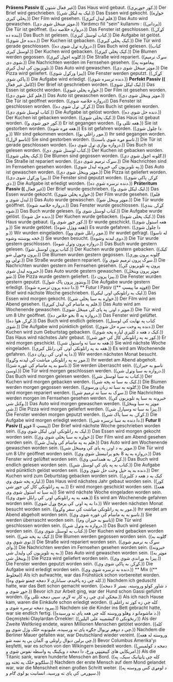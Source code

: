 **Präsens Passiv ((** غیر فعال شتون))
Das Haus wird gebaut. ((کور جوړیږي.))
Der Brief wird geschrieben. ((لیک به لیکل شي.))
Das Essen wird gekocht. ((خواړه پخلي کیږي.))
Der Film wird gesehen. ((فلم لیدل کیږي.))
Das Auto wird gewaschen. ((موټر مینځل شوی دی.))
Yardımcı fiil "sein" kullanımı : ((يردانى))
Die Tür ist geöffnet. ((دروازه خلاصه ده.))
Das Fenster ist geschlossen. ((کړکۍ بنده ده))
Das Buch ist gelesen. ((کتاب لوستل کیږي.))
Die Aufgabe ist gelöst. ((دنده حل شوې.))
Der Kuchen ist gebacken. ((کیک پخلی کیږي.))
Die Tür wird gerade geschlossen. ((دروازه تړل شوې ده.))
Das Buch wird gelesen. ((کتاب لوستل کیږي.))
Der Kuchen wird gebacken. ((کیک پخلی کیږي.))
Die Blumen werden gegossen. ((ګلونه اچول کیږي.))
Die Straße wird repariert. ((سړک ترمیم شوی دی.))
Die Nachrichten werden im Fernsehen gesehen. ((پیغامونه په تلویزیون کې لیدل کیږي.))
Das Auto wird gewaschen. ((موټر مینځل شوی دی.))
Die Pizza wird geliefert. ((پیزا ورکړل شوې))
Die Fenster werden geputzt. ((کړکۍ پاکې شوې.))
Die Aufgabe wird erledigt. ((دنده ترسره شوې.))
**Perfekt Passiv ((** کامل غیر فعال))
Der Brief ist geschrieben worden. ((لیک لیکل شوی.))
Das Essen ist gekocht worden. ((خواړه پخلي شوي.))
Der Film ist gesehen worden. ((فلم کتل شوی دی.))
Das Auto ist gewaschen worden. ((موټر وینځل شوی دی.))
Die Tür ist geöffnet worden. ((دروازه خلاصه شوې))
Das Fenster ist geschlossen worden. ((کړکۍ تړل شوې ده.))
Das Buch ist gelesen worden. ((کتاب لوستل شوی دی.))
Die Aufgabe ist gelöst worden. ((دنده حل شوې ده.))
Der Kuchen ist gebacken worden. ((کیک پخلی شوی.))
Das Haus ist gebaut worden. ((کور جوړ شوی و.))
Er ist gegangen worden. ((هغه تللی و.))
Sie ist gestorben worden. ((هغه مړه شوه.))
Es ist gefahren worden. ((دا چلول شوی و.))
Wir sind gekommen worden. ((موږ راغلي یو.))
Ihr seid gegangen worden. ((تاسو لاړل))
Sie sind gestorben worden. ((تاسو مړه شوي یاست.))
Die Tür ist gerade geschlossen worden. ((دروازه یوازې تړل شوې ده.))
Das Buch ist gelesen worden. ((کتاب لوستل شوی دی.))
Der Kuchen ist gebacken worden. ((کیک پخلی شوی.))
Die Blumen sind gegossen worden. ((ګلونه اچول شوي دي.))
Die Straße ist repariert worden. ((سړک ترمیم شوی دی.))
Die Nachrichten sind im Fernsehen gesehen worden. ((په تلویزیون کې خبرونه لیدل شوي.))
Das Auto ist gewaschen worden. ((موټر وینځل شوی دی.))
Die Pizza ist geliefert worden. ((پیزا ورکړل شوی دی.))
Die Fenster sind geputzt worden. ((کړکۍ پاکې شوې دي.))
Die Aufgabe ist erledigt worden. ((دنده ترسره شوې ده.))
**Präteritum Passiv ((** غیر فعال))
Der Brief wurde geschrieben. ((لیک لیکل شوی و.))
Das Essen wurde gekocht. ((خواړه پخلي شوي.))
Der Film wurde gesehen. ((فلم لیدل شوی و.))
Das Auto wurde gewaschen. ((موټر وینځل شو.))
Die Tür wurde geöffnet. ((دروازه خلاصه شوه.))
Das Fenster wurde geschlossen. ((کړکۍ بندې شوه.))
Das Buch wurde gelesen. ((کتاب لوستل شوی و.))
Die Aufgabe wurde gelöst. ((دنده حل شوه.))
Der Kuchen wurde gebacken. ((کیک پخلی شوه.))
Das Haus wurde gebaut. ((کور جوړ شوی و.))
Er wurde geschickt. ((هغه استول شوی و.))
Sie wurde getötet. ((هغه ووژل شوه))
Es wurde gefahren. ((دا چلول شوی و.))
Wir wurden eingeladen. ((موږ رابلل شوي وو.))
Ihr wurdet gefragt. ((له تاسو څخه پوښتنه وشوه.))
Sie wurden besucht. ((دوی لیدنه وشوه.))
Die Tür wurde gestern geschlossen. ((دروازه پرون وتړل شوه.))
Das Buch wurde gestern gelesen. ((کتاب پرون لوستل شو.))
Der Kuchen wurde gestern gebacken. ((کیک پرون وخوړل شو.))
Die Blumen wurden gestern gegossen. ((ګلونه پرون پورې تړلي وو.))
Die Straße wurde gestern repariert. ((سړک پرون ترمیم شوی و.))
Die Nachrichten wurden gestern im Fernsehen gesehen. ((پرون په تلویزیون کې خبرونه لیدل شوي.))
Das Auto wurde gestern gewaschen. ((موټر پرون وینځل شو.))
Die Pizza wurde gestern geliefert. ((پیزا پرون د.))
Die Fenster wurden gestern geputzt. ((وینډوز پرون پاک شول.))
Die Aufgabe wurde gestern erledigt. ((دا دنده پرون ترسره شوه.))
** Futur I Pasiv ((** فوټه ما پیسټ))
Der Brief wird nächste Woche geschrieben. ((لیک به راتلونکې اونۍ لیکي.))
Das Essen wird morgen gekocht. ((خواړه به سبا پخلي شي.))
Der Film wird am Abend gesehen. ((فلم په ماښام کې لیدل کیږي.))
Das Auto wird am Wochenende gewaschen. ((موټر د اونۍ په پای کې مینځل شوی.))
Die Tür wird um 8 Uhr geöffnet. ((دروازه په 8 بجو خلاص ده.))
Das Fenster wird gelüftet. ((کړکۍ هوا ده.))
Das Buch wird endlich gelesen. ((کتاب په نهایت کې لوستل شوی.))
Die Aufgabe wird pünktlich gelöst. ((دنده په وخت سره حل شوې.))
Der Kuchen wird zum Geburtstag gebacken. ((کیک د هغه د کلیزې لپاره پخه شوي.))
Das Haus wird nächstes Jahr gebaut. ((کور به په راتلونکي کال کې جوړ شي.))
Er wird morgen geschickt. ((هغه به سبا ته واستول شي.))
Sie wird nächste Woche eingeladen. ((هغه به په راتلونکې اونۍ کې رابلل کیږي.))
Es wird am Wochenende gefahren. ((دا په اونۍ کې روان دی.))
Wir werden nächsten Monat besucht. ((موږ به په راتلونکې میاشت کې لیدنه وکړو.))
Ihr werdet am Abend abgeholt. ((تاسو به په ماښام کې غوره شئ.))
Sie werden überrascht sein. ((تاسو به حیران اوسئ.))
Die Tür wird morgen geschlossen werden. ((دروازه به سبا وتړل شي.))
Das Buch wird morgen gelesen werden. ((کتاب به سبا لوستل شي.))
Der Kuchen wird morgen gebacken werden. ((کیک به سبا ته پخه شي.))
Die Blumen werden morgen gegossen werden. ((ګلونه به سبا ته زیان ورسوي.))
Die Straße wird morgen repariert werden. ((سړک به سبا ته ترمیم شي.))
Die Nachrichten werden morgen im Fernsehen gesehen werden. ((خبرونه به سبا په تلویزیون کې وکتل شي.))
Das Auto wird morgen gewaschen werden. ((موټر به سبا وینځل شي.))
Die Pizza wird morgen geliefert werden. ((پیزا به سبا ته وسپارل شي.))
Die Fenster werden morgen geputzt werden. ((کړکۍ به سبا پاک شي.))
Die Aufgabe wird morgen erledigt werden. ((دا دنده به سبا ترسره شي.))
**Futur II Pasiv ((** فوټو II پیسټ))
Der Brief wird nächste Woche geschrieben worden sein. ((لیک به راتلونکې اونۍ لیکل شوي وي.))
Das Essen wird morgen gekocht worden sein. ((خواړه به سبا پخلي شوي وي.))
Der Film wird am Abend gesehen worden sein. ((فلم به په ماښام کې ولیدل شي.))
Das Auto wird am Wochenende gewaschen worden sein. ((موټر به د اونۍ په پای کې ومینځل شي.))
Die Tür wird um 8 Uhr geöffnet worden sein. ((دروازه به په 8 بجو پرانیستل شوې وي.))
Das Fenster wird gelüftet worden sein. ((کړکۍ به همداسې وي.))
Das Buch wird endlich gelesen worden sein. ((کتاب به په پای کې لوستل شي.))
Die Aufgabe wird pünktlich gelöst worden sein. ((دنده به په خپل وخت حل شوې وي.))
Der Kuchen wird zum Geburtstag gebacken worden sein. ((کیک به د هغه د کلیزې لپاره پخه شوي وي.))
Das Haus wird nächstes Jahr gebaut worden sein. ((کور به په راتلونکي کال کې جوړ شي.))
Er wird morgen geschickt worden sein. ((هغه به سبا ته استول شوی وی))
Sie wird nächste Woche eingeladen worden sein. ((هغه به په راتلونکې اونۍ کې رابلل شوی وی.))
Es wird am Wochenende gefahren worden sein. ((دا به په اونۍ کې پرمخ وړل شوي.))
Wir werden nächsten Monat besucht worden sein. ((موږ به په راتلونکې میاشت کې سفر وکړو.))
Ihr werdet am Abend abgeholt worden sein. ((تاسو به په ماښام کې غوره شوی وي.))
Sie werden überrascht worden sein. ((تاسو به حیران وم))
Die Tür wird geschlossen worden sein. ((دروازه به وتړل شي.))
Das Buch wird gelesen worden sein. ((کتاب به لوستل شوی وی.))
Der Kuchen wird gebacken worden sein. ((کیک به پخه شي.))
Die Blumen werden gegossen worden sein. ((ګلونه به توی شوي وي.))
Die Straße wird repariert worden sein. ((سړک به ترمیم شوې وای.))
Die Nachrichten werden im Fernsehen gesehen worden sein. ((خبرونه به په تلویزیون کې ولیدل شي.))
Das Auto wird gewaschen worden sein. ((موټر به وینځل شي.))
Die Pizza wird geliefert worden sein. ((پیزا به وړاندې شوي وي.))
Die Fenster werden geputzt worden sein. ((کړکۍ به پاکې شوې وې.))
Die Aufgabe wird erledigt worden sein. ((دنده به ترسره شوې وي.))
** Mix ((** مخلوط))
Als ich aufwachte, war das Frühstück schon vorbereitet worden. ((کله چې زه پاڅیدم، سباناری لا دمخه چمتو شوې وه.))
Nachdem ich geduscht hatte, war das Bett schon gemacht worden. ((د شاور کولو وروسته، بستر لا دمخه جوړ شوی و.))
Bevor ich zur Arbeit ging, war der Hund schon Gassi geführt worden. ((مخکې لدې چې زه کار ته لاړم، سپی دمخه تللی و.))
Als ich nach Hause kam, waren die Einkäufe schon erledigt worden. ((کله چې زه کور ته راغلم، پیرود دمخه ترسره شوی و.))
Nachdem sie die Kinder ins Bett gebracht hatte, war sie endlich fertig. ((د ماشومانو د وهلو وروسته کله چې هغه پای ته ورسیده.))
Geçmişteki Olaylardan Örnekler: ((ګیشمییه علی الیلین ö رنځونکی:))
Als der Zweite Weltkrieg endete, waren Millionen Menschen getötet worden. ((کله چې د دوهم نړیوال جګړه پای ته ورسیده، ملیونونه خلک وژل شوي وو.))
Nachdem die Berliner Mauer gefallen war, war Deutschland wieder vereint. ((وروسته له هغه چې برلین دیوال راوتلی و، آلمان یې په نښه شو.))
Bevor Columbus Amerika'yı keşfetti, war es schon von den Wikingern besiedelt worden. ((دمخه د کولمبس امریکايي های کییفټيټي ورځ، دا دمخه د ویکینګ په واسطه نفوس شوی و.))
Als die Titanic sank, waren hunderte Menschen an Bord. ((کله چې ټایټانیک سیک، په سلګونو خلک په تخته وو.))
Nachdem der erste Mensch auf dem Mond gelandet war, war die Menschheit einen großen Schritt weiter. ((د لومړي کس وروسته په سپوږمۍ کې پای ته ورسید، انسانیت یو لوی ګام و.))
